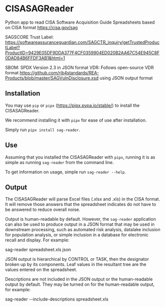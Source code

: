 # CISASAGReader
Python app to read CISA Software Acquisition Guide Spreadsheets based on CISA format https://cisa.gov/sag

SAGSCORE Trust Label: https://softwareassuranceguardian.com/SAGCTR_inquiry/getTrustedProductLabel?ProductID=9429E05DF9DDA377F4CF0359904ED020B2AA67C54E945C8F0DAD84B6FFDF3AB1&html=1 

SBOM: SPDX Version 2.3 in JSON format
VDR: Follows open-source VDR format https://github.com/rjb4standards/REA-Products/blob/master/SAGVulnDisclosure.xsd using JSON output format

## Installation
You may use `pip` or `pipx` (https://pipx.pypa.io/stable/) to install the CISASAGReader.

We recommend installing it with `pipx` for ease of use after installation.

Simply run `pipx install sag-reader`.

## Use
Assuming that you installed the CISASAGReader with `pipx`, running it is as simple as
running `sag-reader` from the command line.

To get information on usage, simple run `sag-reader --help`.

## Output
The CISASAGReader will parse Excel files (.xlsx and .xls) in the CISA format. It will remove those answers that the spreadsheet indicates do not have to be answered to reduce overall noise.

Output is human-readable by default. However, the `sag-reader` application can also be used to produce output in a JSON format that may be used in downstream processing, such as automated risk analysis, datalake inclusion for population analysis, or simple inclusion in a database for electronic recall and display. For example: 

sag-reader spreadsheet.xls json

JSON output is hierarchical by CONTROL or TASK, then the designator broken up by its components. Leaf values in the resultant tree are the values entered on the spreadsheet. 

Descriptions are not included in the JSON output or the human-readable output by default. They may be turned on for the human-readable output, for example: 

sag-reader --include-descriptions spreadsheet.xls
